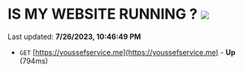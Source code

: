 # IS MY WEBSITE RUNNING ? [![](https://img.shields.io/static/v1?label=Sponsor&message=%E2%9D%A4&logo=GitHub&color=%23fe8e86)](https://github.com/sponsors/<username>)

Last updated: **7/26/2023, 10:46:49 PM**

- `GET` [https://youssefservice.me](https://youssefservice.me) - **Up** (794ms)
